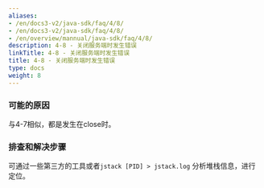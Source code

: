 ```yaml
---
aliases:
- /en/docs3-v2/java-sdk/faq/4/8/
- /en/docs3-v2/java-sdk/faq/4/8/
- /en/overview/mannual/java-sdk/faq/4/8/
description: 4-8 - 关闭服务端时发生错误
linkTitle: 4-8 - 关闭服务端时发生错误
title: 4-8 - 关闭服务端时发生错误
type: docs
weight: 8
---
```







### 可能的原因

与4-7相似，都是发生在close时。

### 排查和解决步骤

可通过一些第三方的工具或者`jstack [PID] > jstack.log` 分析堆栈信息，进行定位。
